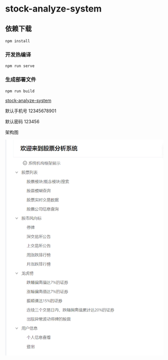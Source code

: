# stock-analyze-system

## 依赖下载
```
npm install
```

### 开发热编译
```
npm run serve
```

### 生成部署文件
```
npm run build
```

[stock-analyze-system](http://121.41.169.208:8001/#/login)

默认手机号 12345678901

默认密码 123456



架构图

![系统实现功能架构图](架构图.png)
